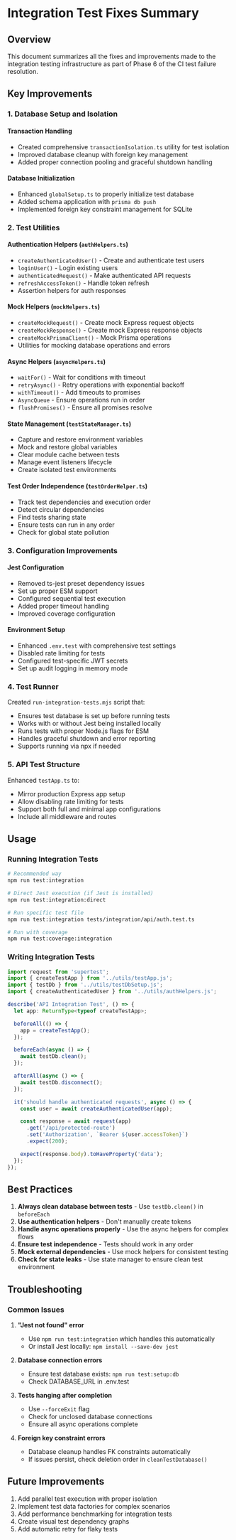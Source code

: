 # Integration Test Fixes Summary

## Overview

This document summarizes all the fixes and improvements made to the integration testing infrastructure as part of Phase 6 of the CI test failure resolution.

## Key Improvements

### 1. Database Setup and Isolation

#### Transaction Handling

- Created comprehensive `transactionIsolation.ts` utility for test isolation
- Improved database cleanup with foreign key management
- Added proper connection pooling and graceful shutdown handling

#### Database Initialization

- Enhanced `globalSetup.ts` to properly initialize test database
- Added schema application with `prisma db push`
- Implemented foreign key constraint management for SQLite

### 2. Test Utilities

#### Authentication Helpers (`authHelpers.ts`)

- `createAuthenticatedUser()` - Create and authenticate test users
- `loginUser()` - Login existing users
- `authenticatedRequest()` - Make authenticated API requests
- `refreshAccessToken()` - Handle token refresh
- Assertion helpers for auth responses

#### Mock Helpers (`mockHelpers.ts`)

- `createMockRequest()` - Create mock Express request objects
- `createMockResponse()` - Create mock Express response objects
- `createMockPrismaClient()` - Mock Prisma operations
- Utilities for mocking database operations and errors

#### Async Helpers (`asyncHelpers.ts`)

- `waitFor()` - Wait for conditions with timeout
- `retryAsync()` - Retry operations with exponential backoff
- `withTimeout()` - Add timeouts to promises
- `AsyncQueue` - Ensure operations run in order
- `flushPromises()` - Ensure all promises resolve

#### State Management (`testStateManager.ts`)

- Capture and restore environment variables
- Mock and restore global variables
- Clear module cache between tests
- Manage event listeners lifecycle
- Create isolated test environments

#### Test Order Independence (`testOrderHelper.ts`)

- Track test dependencies and execution order
- Detect circular dependencies
- Find tests sharing state
- Ensure tests can run in any order
- Check for global state pollution

### 3. Configuration Improvements

#### Jest Configuration

- Removed ts-jest preset dependency issues
- Set up proper ESM support
- Configured sequential test execution
- Added proper timeout handling
- Improved coverage configuration

#### Environment Setup

- Enhanced `.env.test` with comprehensive test settings
- Disabled rate limiting for tests
- Configured test-specific JWT secrets
- Set up audit logging in memory mode

### 4. Test Runner

Created `run-integration-tests.mjs` script that:

- Ensures test database is set up before running tests
- Works with or without Jest being installed locally
- Runs tests with proper Node.js flags for ESM
- Handles graceful shutdown and error reporting
- Supports running via npx if needed

### 5. API Test Structure

Enhanced `testApp.ts` to:

- Mirror production Express app setup
- Allow disabling rate limiting for tests
- Support both full and minimal app configurations
- Include all middleware and routes

## Usage

### Running Integration Tests

```bash
# Recommended way
npm run test:integration

# Direct Jest execution (if Jest is installed)
npm run test:integration:direct

# Run specific test file
npm run test:integration tests/integration/api/auth.test.ts

# Run with coverage
npm run test:coverage:integration
```

### Writing Integration Tests

```typescript
import request from 'supertest';
import { createTestApp } from '../utils/testApp.js';
import { testDb } from '../utils/testDbSetup.js';
import { createAuthenticatedUser } from '../utils/authHelpers.js';

describe('API Integration Test', () => {
  let app: ReturnType<typeof createTestApp>;

  beforeAll(() => {
    app = createTestApp();
  });

  beforeEach(async () => {
    await testDb.clean();
  });

  afterAll(async () => {
    await testDb.disconnect();
  });

  it('should handle authenticated requests', async () => {
    const user = await createAuthenticatedUser(app);

    const response = await request(app)
      .get('/api/protected-route')
      .set('Authorization', `Bearer ${user.accessToken}`)
      .expect(200);

    expect(response.body).toHaveProperty('data');
  });
});
```

## Best Practices

1. **Always clean database between tests** - Use `testDb.clean()` in `beforeEach`
2. **Use authentication helpers** - Don't manually create tokens
3. **Handle async operations properly** - Use the async helpers for complex flows
4. **Ensure test independence** - Tests should work in any order
5. **Mock external dependencies** - Use mock helpers for consistent testing
6. **Check for state leaks** - Use state manager to ensure clean test environment

## Troubleshooting

### Common Issues

1. **"Jest not found" error**
   - Use `npm run test:integration` which handles this automatically
   - Or install Jest locally: `npm install --save-dev jest`

2. **Database connection errors**
   - Ensure test database exists: `npm run test:setup:db`
   - Check DATABASE_URL in .env.test

3. **Tests hanging after completion**
   - Use `--forceExit` flag
   - Check for unclosed database connections
   - Ensure all async operations complete

4. **Foreign key constraint errors**
   - Database cleanup handles FK constraints automatically
   - If issues persist, check deletion order in `cleanTestDatabase()`

## Future Improvements

1. Add parallel test execution with proper isolation
2. Implement test data factories for complex scenarios
3. Add performance benchmarking for integration tests
4. Create visual test dependency graphs
5. Add automatic retry for flaky tests
